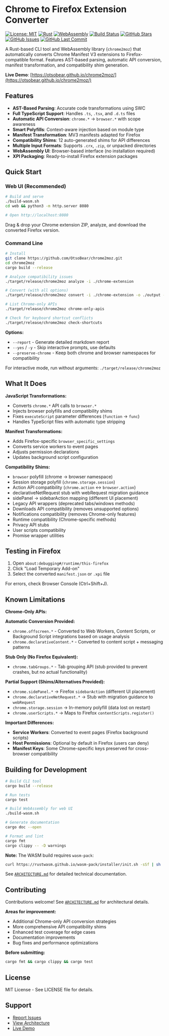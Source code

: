 # Chrome to Firefox Extension Converter

[![License: MIT](https://img.shields.io/badge/License-MIT-blue.svg)](https://opensource.org/licenses/MIT)
[![Rust](https://img.shields.io/badge/rust-1.70%2B-orange.svg)](https://www.rust-lang.org/)
[![WebAssembly](https://img.shields.io/badge/WebAssembly-supported-654FF0.svg)](https://webassembly.org/)
[![Build Status](https://img.shields.io/github/actions/workflow/status/OtsoBear/chrome2moz/deploy.yml?branch=main)](https://github.com/OtsoBear/chrome2moz/actions)
[![GitHub Stars](https://img.shields.io/github/stars/OtsoBear/chrome2moz?style=social)](https://github.com/OtsoBear/chrome2moz/stargazers)
[![GitHub Issues](https://img.shields.io/github/issues/OtsoBear/chrome2moz)](https://github.com/OtsoBear/chrome2moz/issues)
[![GitHub Last Commit](https://img.shields.io/github/last-commit/OtsoBear/chrome2moz)](https://github.com/OtsoBear/chrome2moz/commits/main)

A Rust-based CLI tool and WebAssembly library (`chrome2moz`) that automatically converts Chrome Manifest V3 extensions to Firefox-compatible format. Features AST-based parsing, automatic API conversion, manifest transformation, and compatibility shim generation.

**Live Demo**: [https://otsobear.github.io/chrome2moz/](https://otsobear.github.io/chrome2moz/)

## Features

- **AST-Based Parsing**: Accurate code transformations using SWC
- **Full TypeScript Support**: Handles `.ts`, `.tsx`, and `.d.ts` files
- **Automatic API Conversion**: `chrome.*` → `browser.*` with scope awareness
- **Smart Polyfills**: Context-aware injection based on module type
- **Manifest Transformation**: MV3 manifests adapted for Firefox
- **Compatibility Shims**: 12 auto-generated shims for API differences
- **Multiple Input Formats**: Supports `.crx`, `.zip`, or unpacked directories
- **WebAssembly UI**: Browser-based interface (no installation required)
- **XPI Packaging**: Ready-to-install Firefox extension packages

## Quick Start

### Web UI (Recommended)

```bash
# Build and serve
./build-wasm.sh
cd web && python3 -m http.server 8080

# Open http://localhost:8080
```

Drag & drop your Chrome extension ZIP, analyze, and download the converted Firefox version.

### Command Line

```bash
# Install
git clone https://github.com/OtsoBear/chrome2moz.git
cd chrome2moz
cargo build --release

# Analyze compatibility issues
./target/release/chrome2moz analyze -i ./chrome-extension

# Convert (with all options)
./target/release/chrome2moz convert -i ./chrome-extension -o ./output --report --yes

# List Chrome-only APIs
./target/release/chrome2moz chrome-only-apis

# Check for keyboard shortcut conflicts
./target/release/chrome2moz check-shortcuts
```

**Options:**
- `--report` - Generate detailed markdown report
- `--yes` / `-y` - Skip interactive prompts, use defaults
- `--preserve-chrome` - Keep both chrome and browser namespaces for compatibility

For interactive mode, run without arguments: `./target/release/chrome2moz`

## What It Does

**JavaScript Transformations:**
- Converts `chrome.*` API calls to `browser.*`
- Injects browser polyfills and compatibility shims
- Fixes `executeScript` parameter differences (`function` → `func`)
- Handles TypeScript files with automatic type stripping

**Manifest Transformations:**
- Adds Firefox-specific `browser_specific_settings`
- Converts service workers to event pages
- Adjusts permission declarations
- Updates background script configuration

**Compatibility Shims:**
- `browser` polyfill (chrome → browser namespace)
- Session storage polyfill (`chrome.storage.session`)
- Action API compatibility (`chrome.action` ↔ `browser.action`)
- declarativeNetRequest stub with webRequest migration guidance
- sidePanel → sidebarAction mapping (different UI placement)
- Legacy API wrappers (deprecated tabs/windows methods)
- Downloads API compatibility (removes unsupported options)
- Notifications compatibility (removes Chrome-only features)
- Runtime compatibility (Chrome-specific methods)
- Privacy API stubs
- User scripts compatibility
- Promise wrapper utilities

## Testing in Firefox

1. Open `about:debugging#/runtime/this-firefox`
2. Click "Load Temporary Add-on"
3. Select the converted `manifest.json` or `.xpi` file

For errors, check Browser Console (Ctrl+Shift+J).

## Known Limitations

**Chrome-Only APIs:**

**Automatic Conversion Provided:**
- `chrome.offscreen.*` - Converted to Web Workers, Content Scripts, or Background Script integrations based on usage analysis
- `chrome.declarativeContent.*` - Converted to content script + messaging patterns

**Stub Only (No Firefox Equivalent):**
- `chrome.tabGroups.*` - Tab grouping API (stub provided to prevent crashes, but no actual functionality)

**Partial Support (Shims/Alternatives Provided):**
- `chrome.sidePanel.*` → Firefox `sidebarAction` (different UI placement)
- `chrome.declarativeNetRequest.*` → Stub with migration guidance to `webRequest`
- `chrome.storage.session` → In-memory polyfill (data lost on restart)
- `chrome.userScripts.*` → Maps to Firefox `contentScripts.register()`

**Important Differences:**
- **Service Workers**: Converted to event pages (Firefox background scripts)
- **Host Permissions**: Optional by default in Firefox (users can deny)
- **Manifest Keys**: Some Chrome-specific keys preserved for cross-browser compatibility

## Building for Development

```bash
# Build CLI tool
cargo build --release

# Run tests
cargo test

# Build WebAssembly for web UI
./build-wasm.sh

# Generate documentation
cargo doc --open

# Format and lint
cargo fmt
cargo clippy -- -D warnings
```

**Note:** The WASM build requires `wasm-pack`:
```bash
curl https://rustwasm.github.io/wasm-pack/installer/init.sh -sSf | sh
```

See [`ARCHITECTURE.md`](ARCHITECTURE.md) for detailed technical documentation.

## Contributing

Contributions welcome! See [`ARCHITECTURE.md`](ARCHITECTURE.md) for architectural details.

**Areas for improvement:**
- Additional Chrome-only API conversion strategies
- More comprehensive API compatibility shims
- Enhanced test coverage for edge cases
- Documentation improvements
- Bug fixes and performance optimizations

**Before submitting:**
```bash
cargo fmt && cargo clippy && cargo test
```

## License

MIT License - See LICENSE file for details.

## Support

- [Report Issues](https://github.com/OtsoBear/chrome2moz/issues)
- [View Architecture](./ARCHITECTURE.md)
- [Live Demo](https://otsobear.github.io/chrome2moz/)
